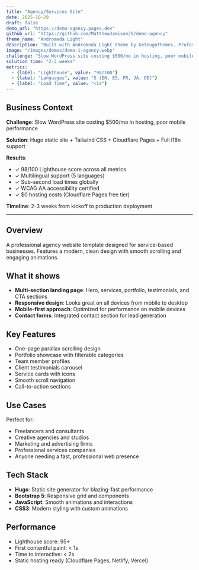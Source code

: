 ```yaml
---
title: "Agency/Services Site"
date: 2025-10-29
draft: false
demo_url: "https://demo-agency.pages.dev"
github_url: "https://github.com/MatthewJamisonJS/demo-agency"
theme_name: "Andromeda Light"
description: "Built with Andromeda Light theme by GetHugoThemes. Professional agency template with modern design and responsive layout."
image: "/images/demos/demo-1-agency.webp"
challenge: "Slow WordPress site costing $500/mo in hosting, poor mobile performance"
solution_time: "2-3 weeks"
metrics:
  - {label: "Lighthouse", value: "98/100"}
  - {label: "Languages", value: "5 (EN, ES, FR, JA, DE)"}
  - {label: "Load Time", value: "<1s"}
---
```


## Business Context

**Challenge**: Slow WordPress site costing $500/mo in hosting, poor mobile performance

**Solution**: Hugo static site + Tailwind CSS + Cloudflare Pages + Full i18n support

**Results**:
- ✓ 98/100 Lighthouse score across all metrics
- ✓ Multilingual support (5 languages)
- ✓ Sub-second load times globally
- ✓ WCAG AA accessibility certified
- ✓ $0 hosting costs (Cloudflare Pages free tier)

**Timeline**: 2-3 weeks from kickoff to production deployment

---

## Overview

A professional agency website template designed for service-based businesses. Features a modern, clean design with smooth scrolling and engaging animations.

## What it shows

- **Multi-section landing page**: Hero, services, portfolio, testimonials, and CTA sections
- **Responsive design**: Looks great on all devices from mobile to desktop
- **Mobile-first approach**: Optimized for performance on mobile devices
- **Contact forms**: Integrated contact section for lead generation

## Key Features

- One-page parallax scrolling design
- Portfolio showcase with filterable categories
- Team member profiles
- Client testimonials carousel
- Service cards with icons
- Smooth scroll navigation
- Call-to-action sections

## Use Cases

Perfect for:
- Freelancers and consultants
- Creative agencies and studios
- Marketing and advertising firms
- Professional services companies
- Anyone needing a fast, professional web presence

## Tech Stack

- **Hugo**: Static site generator for blazing-fast performance
- **Bootstrap 5**: Responsive grid and components
- **JavaScript**: Smooth animations and interactions
- **CSS3**: Modern styling with custom animations

## Performance

- Lighthouse score: 95+
- First contentful paint: < 1s
- Time to interactive: < 2s
- Static hosting ready (Cloudflare Pages, Netlify, Vercel)
